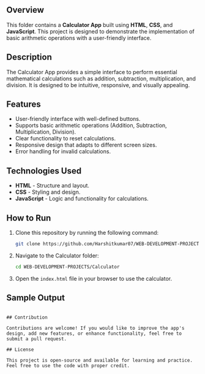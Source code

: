 ## Overview

This folder contains a **Calculator App** built using **HTML**, **CSS**, and **JavaScript**. This project is designed to demonstrate the implementation of basic arithmetic operations with a user-friendly interface.

## Description

The Calculator App provides a simple interface to perform essential mathematical calculations such as addition, subtraction, multiplication, and division. It is designed to be intuitive, responsive, and visually appealing.

## Features

- User-friendly interface with well-defined buttons.
- Supports basic arithmetic operations (Addition, Subtraction, Multiplication, Division).
- Clear functionality to reset calculations.
- Responsive design that adapts to different screen sizes.
- Error handling for invalid calculations.

## Technologies Used

- **HTML** - Structure and layout.
- **CSS** - Styling and design.
- **JavaScript** - Logic and functionality for calculations.

## How to Run

1. Clone this repository by running the following command:
   ```bash
   git clone https://github.com/Harshitkumar07/WEB-DEVELOPMENT-PROJECTS.git
   ```
2. Navigate to the Calculator folder:
   ```bash
   cd WEB-DEVELOPMENT-PROJECTS/Calculator
   ```
3. Open the `index.html` file in your browser to use the calculator.

## Sample Output

```

## Contribution

Contributions are welcome! If you would like to improve the app's design, add new features, or enhance functionality, feel free to submit a pull request.

## License

This project is open-source and available for learning and practice. Feel free to use the code with proper credit.

